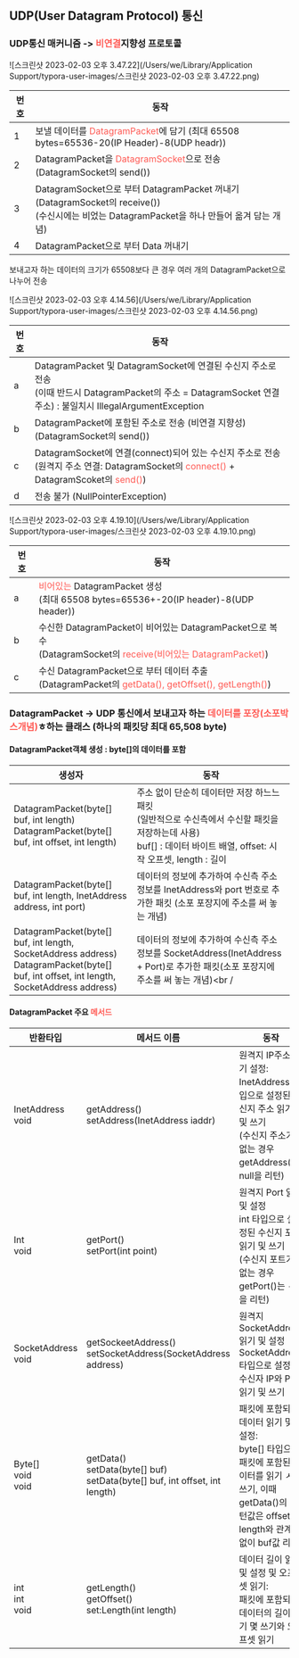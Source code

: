 ## UDP(User Datagram Protocol) 통신

### UDP통신 매커니즘 -> <span style="color:#ff5a54">비연결</span>지향성 프로토콜



![스크린샷 2023-02-03 오후 3.47.22](/Users/we/Library/Application Support/typora-user-images/스크린샷 2023-02-03 오후 3.47.22.png)

| 번호 | 동작                                                         |
| ---- | ------------------------------------------------------------ |
| 1    | 보낼 데이터를 <span style="color:#ff5a54">DatagramPacket</span>에 담기 (최대 65508 bytes=65536-20(IP Header)-8(UDP headr)) |
| 2    | DatagramPacket을 <span style="color:#ff5a54">DatagramSocket</span>으로 전송 (DatagramSocket의 send()) |
| 3    | DatagramSocket으로 부터 DatagramPacket 꺼내기 (DatagramSocket의 receive())<br />(수신시에는 비었는 DatagramPacket을 하나 만들어 옮겨 담는 개념) |
| 4    | DatagramPacket으로 부터 Data 꺼내기                          |

보내고자 하는 데이터의 크기가 65508보다 큰 경우 여러 개의 DatagramPacket으로 나누어 전송

![스크린샷 2023-02-03 오후 4.14.56](/Users/we/Library/Application Support/typora-user-images/스크린샷 2023-02-03 오후 4.14.56.png)

| 번호 | 동작                                                         |
| ---- | ------------------------------------------------------------ |
| a    | DatagramPacket 및 DatagramSocket에 연결된 수신지 주소로 전송<br />(이때 반드시 DatagramPacket의 주소 = DatagramSocket 연결주소) : 불일치시 IllegalArgumentException |
| b    | DatagramPacket에 포함된 주소로 전송 (비연결 지향성)<br />(DatagramSocket의 send()) |
| c    | DatagramSocket에 연결(connect)되어 있는 수신지 주소로 전송<br />(원격지 주소 연결: DatagramSocket의 <span style="color:#ff5a54">connect()</span> + DatagramScoket의 <span style="color:#ff5a54">send()</span>) |
| d    | 전송 불가 (NullPointerException)                             |

![스크린샷 2023-02-03 오후 4.19.10](/Users/we/Library/Application Support/typora-user-images/스크린샷 2023-02-03 오후 4.19.10.png)

| 번호 | 동작                                                         |
| ---- | ------------------------------------------------------------ |
| a    | <span style="color:#ff5a54">비어있는</span> DatagramPacket 생성<br />(최대 65508 bytes=65536+-20(IP header)-8(UDP header)) |
| b    | 수신한 DatagramPacket이 비어있는 DatagramPacket으로 복수<br />(DatagramSocket의 <span style="color:#ff5a54">receive(비어있는 DatagramPacket)</span>) |
| c    | 수신 DatagramPacket으로 부터 데이터 추출<br />(DatagramPacket의 <span style="color:#ff5a54">getData(), getOffset(), getLength()</span>) |



### DatagramPacket -> UDP 통신에서 보내고자 하는 <span style="color:#ff5a54">데이터를 포장(소포박스개념)</span>ㅎ하는 클래스 (하나의 패킷당 최대 65,508 byte)

#### DatagramPacket객체 생성 : byte[]의 데이터를 포함

| 생성자                                                       | 동작                                                         |
| ------------------------------------------------------------ | ------------------------------------------------------------ |
| DatagramPacket(byte[] buf, int length)<br />DatagramPacket(byte[] buf, int offset, int length) | 주소 없이 단순히 데이터만 저장 하느느 패킷<br />(일반적으로 수신측에서 수신할 패킷을 저장하는데 사용)<br />buf[] : 데이터 바이트 배열, offset: 시작 오프셋, length : 길이 |
| DatagramPacket(byte[] buf, int length, InetAddress address, int port) | 데이터의 정보에 추가하여 수신측 주소 정보를 InetAddress와 port 번호로 추가한 패킷 (소포 포장지에 주소를 써 놓는 개념)<br /> |
| DatagramPacket(byte[] buf, int length, SocketAddress address)<br />DatagramPacket(byte[] buf, int offset, int length, SocketAddress address) | 데이터의 정보에 추가하여 수신측 주소 정보를 SocketAddress(InetAddress + Port)로 추가한 패킷(소포 포장지에 주소를 써 놓는 개념)<br / |

#### DatagramPacket 주요 <span style="color:#ff5a54">메서드</span>

| 반환타입                   | 메서드 이름                                                  | 동작                                                         |
| -------------------------- | ------------------------------------------------------------ | ------------------------------------------------------------ |
| InetAddress<br />void      | getAddress()<br />setAddress(InetAddress iaddr)              | 원격지 IP주소 읽기 설정:<br />InetAddress 타입으로 설정된 수신지 주소 읽기 및 쓰기<br />(수신지 주소가 없는 경우 getAddress()는 null을 리턴) |
| Int<br />void              | getPort()<br />setPort(int point)                            | 원격지 Port 읽기 및 설정<br />int 타입으로 설정된 수신지 포트 읽기 및 쓰기<br />(수신지 포트가 없는 경우 getPort()는 -1을 리턴) |
| SocketAddress<br />void    | getSockeetAddress()<br />setSocketAddress(SocketAddress address) | 원격지 SocketAddress읽기 및 설정<br />SocketAddress 타입으로 설정된 수신자 IP와 Port 읽기 및 쓰기 |
| Byte[]<br />void<br />void | getData()<br />setData(byte[] buf)<br />setData(byte[] buf, int offset, int length) | 패킷에 포함되는 데이터 읽기 및 설정:<br />byte[] 타입으로 패킷에 포함된 데이터를 읽기 ㅅ및 쓰기, 이때 getData()의 리턴값은 offset, length와 관계 없이 buf값 리턴 |
| int<br />int<br />void     | getLength()<br />getOffset()<br />set:Length(int length)     | 데이터 길이 읽기 및 설정 및 오프셋 읽기:<br />패킷에 포함되는 데이터의 길이 읽기 몇 쓰기와 오프셋 읽기 |




